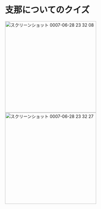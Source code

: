 # 支那についてのクイズ

<img width="300" alt="スクリーンショット 0007-06-28 23 32 08" src="https://github.com/user-attachments/assets/9747ae31-604e-495a-856f-4a5bdfe5e365" />
<img width="300" alt="スクリーンショット 0007-06-28 23 32 27" src="https://github.com/user-attachments/assets/03e00fdd-ee2f-4092-9514-24f28e0394d8" />
